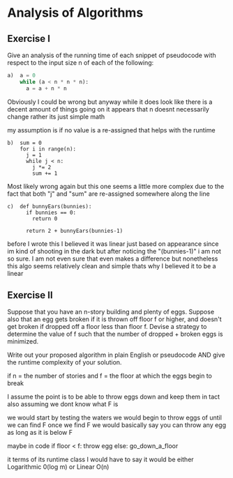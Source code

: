 # Analysis of Algorithms

## Exercise I

Give an analysis of the running time of each snippet of
pseudocode with respect to the input size n of each of the following:

```python
a)  a = 0
    while (a < n * n * n):
      a = a + n * n
```

Obviously I could be wrong but anyway while it does look like there is a decent amount of things going 
on it appears that n doesnt necessarily change rather its just simple math

my assumption is if no value is a re-assigned that helps with the runtime 


```
b)  sum = 0
    for i in range(n):
      j = 1
      while j < n:
        j *= 2
        sum += 1
```

Most likely wrong again but this one seems a little more complex due to 
the fact that both "j" and "sum" are re-assigned somewhere along the line

```
c)  def bunnyEars(bunnies):
      if bunnies == 0:
        return 0

      return 2 + bunnyEars(bunnies-1)
```

before I wrote this I believed it was linear just based on appearance since im kind of shooting in the dark but after
noticing the "(bunnies-1)" i am not so sure. I am not even sure that even makes a difference but nonetheless this algo
seems relatively clean and simple thats why I believed it to be a linear

## Exercise II

Suppose that you have an n-story building and plenty of eggs. Suppose also that an egg gets broken if it is thrown off floor f or higher, and doesn't get broken if dropped off a floor less than floor f. Devise a strategy to determine the value of f such that the number of dropped + broken eggs is minimized.

Write out your proposed algorithm in plain English or pseudocode AND give the runtime complexity of your solution.

 if n = the number of stories 
 and f = the floor at which the eggs begin to break
 
 I assume the point is to be able to throw eggs down and keep them in tact
 also assuming we dont know what F is 
 
 we would start by testing the waters
    we would begin to throw eggs of until we can find F
    once we find F we would basically say you can throw any egg as long as it is below F
    
   maybe in code      if floor < f:
                        throw egg
                      else:
                        go_down_a_floor
                        
 it terms of its runtime class I would have to say it would be either Logarithmic 0(log m) or Linear O(n)
  
